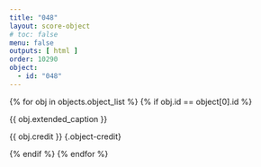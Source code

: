 ```yaml
---
title: "048"
layout: score-object
# toc: false
menu: false
outputs: [ html ]
order: 10290
object:
  - id: "048"
---
```


{% for obj in objects.object_list %}
{% if obj.id == object[0].id %}

{{ obj.extended_caption }}

{{ obj.credit }} {.object-credit}

{% endif %}
{% endfor %}
